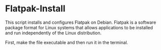 # Flatpak-Install

This script installs and configures Flatpak on Debian. Flatpak is a software package format for Linux systems that allows applications to be installed and run independently of the Linux distribution.

First, make the file executable and then run it in the terminal.
